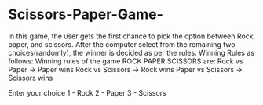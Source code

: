 # Scissors-Paper-Game-
 In this game, the user gets the first chance to pick the option between Rock, paper, and scissors. After the computer select from the remaining two choices(randomly), the winner is decided as per the rules.  Winning Rules as follows:
Winning rules of the game ROCK PAPER SCISSORS are:
Rock vs Paper -> Paper wins 
Rock vs Scissors -> Rock wins 
Paper vs Scissors -> Scissors wins 

Enter your choice 
 1 - Rock 
 2 - Paper 
 3 - Scissors 
